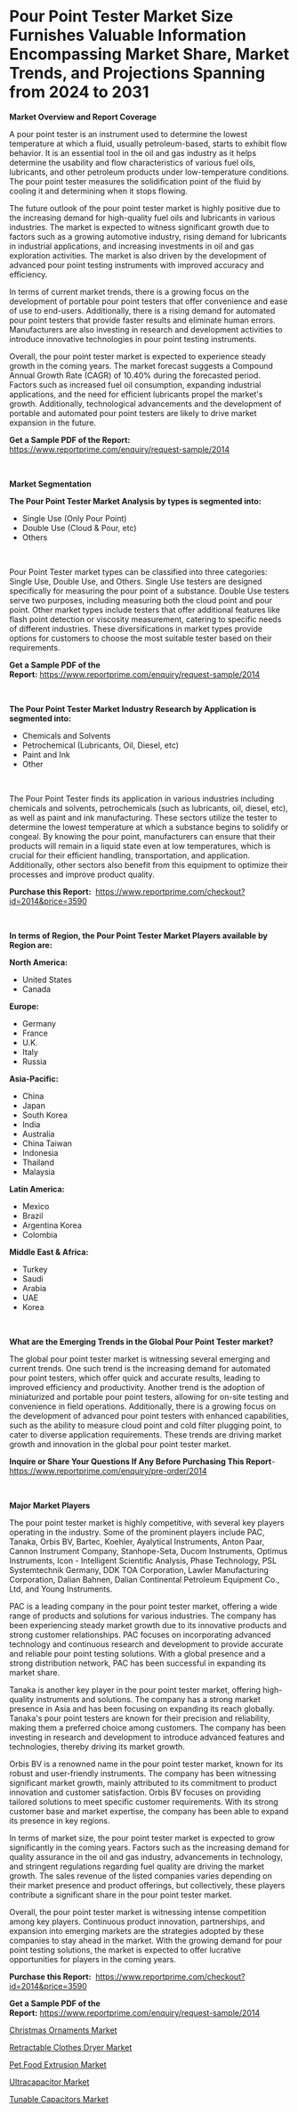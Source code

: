 <p><h1>Pour Point Tester Market Size Furnishes Valuable Information Encompassing Market Share, Market Trends, and Projections Spanning from 2024 to 2031</h1></p><p><strong>Market Overview and Report Coverage</strong></p>
<p><p>A pour point tester is an instrument used to determine the lowest temperature at which a fluid, usually petroleum-based, starts to exhibit flow behavior. It is an essential tool in the oil and gas industry as it helps determine the usability and flow characteristics of various fuel oils, lubricants, and other petroleum products under low-temperature conditions. The pour point tester measures the solidification point of the fluid by cooling it and determining when it stops flowing.</p><p>The future outlook of the pour point tester market is highly positive due to the increasing demand for high-quality fuel oils and lubricants in various industries. The market is expected to witness significant growth due to factors such as a growing automotive industry, rising demand for lubricants in industrial applications, and increasing investments in oil and gas exploration activities. The market is also driven by the development of advanced pour point testing instruments with improved accuracy and efficiency.</p><p>In terms of current market trends, there is a growing focus on the development of portable pour point testers that offer convenience and ease of use to end-users. Additionally, there is a rising demand for automated pour point testers that provide faster results and eliminate human errors. Manufacturers are also investing in research and development activities to introduce innovative technologies in pour point testing instruments.</p><p>Overall, the pour point tester market is expected to experience steady growth in the coming years. The market forecast suggests a Compound Annual Growth Rate (CAGR) of 10.40% during the forecasted period. Factors such as increased fuel oil consumption, expanding industrial applications, and the need for efficient lubricants propel the market's growth. Additionally, technological advancements and the development of portable and automated pour point testers are likely to drive market expansion in the future.</p></p>
<p><strong>Get a Sample PDF of the Report:</strong> <a href="https://www.reportprime.com/enquiry/request-sample/2014">https://www.reportprime.com/enquiry/request-sample/2014</a></p>
<p>&nbsp;</p>
<p><strong>Market Segmentation</strong></p>
<p><strong>The Pour Point Tester Market Analysis by types is segmented into:</strong></p>
<p><ul><li>Single Use (Only Pour Point)</li><li>Double Use (Cloud & Pour, etc)</li><li>Others</li></ul></p>
<p>&nbsp;</p>
<p><p>Pour Point Tester market types can be classified into three categories: Single Use, Double Use, and Others. Single Use testers are designed specifically for measuring the pour point of a substance. Double Use testers serve two purposes, including measuring both the cloud point and pour point. Other market types include testers that offer additional features like flash point detection or viscosity measurement, catering to specific needs of different industries. These diversifications in market types provide options for customers to choose the most suitable tester based on their requirements.</p></p>
<p><strong>Get a Sample PDF of the Report:</strong>&nbsp;<a href="https://www.reportprime.com/enquiry/request-sample/2014">https://www.reportprime.com/enquiry/request-sample/2014</a></p>
<p>&nbsp;</p>
<p><strong>The Pour Point Tester Market Industry Research by Application is segmented into:</strong></p>
<p><ul><li>Chemicals and Solvents</li><li>Petrochemical (Lubricants, Oil, Diesel, etc)</li><li>Paint and Ink</li><li>Other</li></ul></p>
<p>&nbsp;</p>
<p><p>The Pour Point Tester finds its application in various industries including chemicals and solvents, petrochemicals (such as lubricants, oil, diesel, etc), as well as paint and ink manufacturing. These sectors utilize the tester to determine the lowest temperature at which a substance begins to solidify or congeal. By knowing the pour point, manufacturers can ensure that their products will remain in a liquid state even at low temperatures, which is crucial for their efficient handling, transportation, and application. Additionally, other sectors also benefit from this equipment to optimize their processes and improve product quality.</p></p>
<p><strong>Purchase this Report:</strong>&nbsp; <a href="https://www.reportprime.com/checkout?id=2014&price=3590">https://www.reportprime.com/checkout?id=2014&price=3590</a></p>
<p>&nbsp;</p>
<p><strong>In terms of Region, the Pour Point Tester Market Players available by Region are:</strong></p>
<p>
    <p> <strong> North America: </strong>
        <ul>
            <li>United States</li>
            <li>Canada</li>
        </ul>
        </p> 
    <p> <strong> Europe: </strong>
        <ul>
            <li>Germany</li>
            <li>France</li>
            <li>U.K.</li>
            <li>Italy</li>
            <li>Russia</li>
        </ul>
        </p> 
    <p> <strong> Asia-Pacific: </strong>
        <ul>
            <li>China</li>
            <li>Japan</li>
            <li>South Korea</li>
            <li>India</li>
            <li>Australia</li>
            <li>China Taiwan</li>
            <li>Indonesia</li>
            <li>Thailand</li>
            <li>Malaysia</li>
        </ul>
        </p> 
    <p> <strong> Latin America: </strong>
        <ul>
            <li>Mexico</li>
            <li>Brazil</li>
            <li>Argentina Korea</li>
            <li>Colombia</li>
        </ul>
        </p> 
    <p> <strong> Middle East & Africa: </strong>
        <ul>
            <li>Turkey</li>
            <li>Saudi</li>
            <li>Arabia</li>
            <li>UAE</li>
            <li>Korea</li>
        </ul>
    </p>
    </p>
<p>&nbsp;</p>
<p><strong>What are the Emerging Trends in the Global Pour Point Tester market?</strong></p>
<p><p>The global pour point tester market is witnessing several emerging and current trends. One such trend is the increasing demand for automated pour point testers, which offer quick and accurate results, leading to improved efficiency and productivity. Another trend is the adoption of miniaturized and portable pour point testers, allowing for on-site testing and convenience in field operations. Additionally, there is a growing focus on the development of advanced pour point testers with enhanced capabilities, such as the ability to measure cloud point and cold filter plugging point, to cater to diverse application requirements. These trends are driving market growth and innovation in the global pour point tester market.</p></p>
<p><strong>Inquire or Share Your Questions If Any Before Purchasing This Report</strong>- <a href="https://www.reportprime.com/enquiry/pre-order/2014">https://www.reportprime.com/enquiry/pre-order/2014</a></p>
<p>&nbsp;</p>
<p><strong>Major Market Players</strong></p>
<p><p>The pour point tester market is highly competitive, with several key players operating in the industry. Some of the prominent players include PAC, Tanaka, Orbis BV, Bartec, Koehler, Ayalytical Instruments, Anton Paar, Cannon Instrument Company, Stanhope-Seta, Ducom Instruments, Optimus Instruments, Icon - Intelligent Scientific Analysis, Phase Technology, PSL Systemtechnik Germany, DDK TOA Corporation, Lawler Manufacturing Corporation, Dalian Bahnen, Dalian Continental Petroleum Equipment Co., Ltd, and Young Instruments.</p><p>PAC is a leading company in the pour point tester market, offering a wide range of products and solutions for various industries. The company has been experiencing steady market growth due to its innovative products and strong customer relationships. PAC focuses on incorporating advanced technology and continuous research and development to provide accurate and reliable pour point testing solutions. With a global presence and a strong distribution network, PAC has been successful in expanding its market share.</p><p>Tanaka is another key player in the pour point tester market, offering high-quality instruments and solutions. The company has a strong market presence in Asia and has been focusing on expanding its reach globally. Tanaka's pour point testers are known for their precision and reliability, making them a preferred choice among customers. The company has been investing in research and development to introduce advanced features and technologies, thereby driving its market growth.</p><p>Orbis BV is a renowned name in the pour point tester market, known for its robust and user-friendly instruments. The company has been witnessing significant market growth, mainly attributed to its commitment to product innovation and customer satisfaction. Orbis BV focuses on providing tailored solutions to meet specific customer requirements. With its strong customer base and market expertise, the company has been able to expand its presence in key regions.</p><p>In terms of market size, the pour point tester market is expected to grow significantly in the coming years. Factors such as the increasing demand for quality assurance in the oil and gas industry, advancements in technology, and stringent regulations regarding fuel quality are driving the market growth. The sales revenue of the listed companies varies depending on their market presence and product offerings, but collectively, these players contribute a significant share in the pour point tester market.</p><p>Overall, the pour point tester market is witnessing intense competition among key players. Continuous product innovation, partnerships, and expansion into emerging markets are the strategies adopted by these companies to stay ahead in the market. With the growing demand for pour point testing solutions, the market is expected to offer lucrative opportunities for players in the coming years.</p></p>
<p><strong>Purchase this Report:</strong>&nbsp;&nbsp;<a href="https://www.reportprime.com/checkout?id=2014&price=3590">https://www.reportprime.com/checkout?id=2014&price=3590</a></p>
<p></p>
<p><strong>Get a Sample PDF of the Report:</strong>&nbsp;<a href="https://www.reportprime.com/enquiry/request-sample/2014">https://www.reportprime.com/enquiry/request-sample/2014</a></p>
<p><p><a href="https://www.linkedin.com/pulse/christmas-ornaments-market-size-growth-forecast-from-2023-l3q9e/">Christmas Ornaments Market</a></p><p><a href="https://www.linkedin.com/pulse/retractable-clothes-dryer-market-size-2023-2030-global-f84ye/">Retractable Clothes Dryer Market</a></p><p><a href="https://www.linkedin.com/pulse/pet-food-extrusion-market-challenges-opportunities-growth-wxose/">Pet Food Extrusion Market</a></p><p><a href="https://github.com/BryceTownsendr/Market-Research-Report-List-2/blob/main/ultracapacitor-market.md">Ultracapacitor Market</a></p><p><a href="https://github.com/WillieWoodard/Market-Research-Report-List-2/blob/main/tunable-capacitors-market.md">Tunable Capacitors Market</a></p></p>